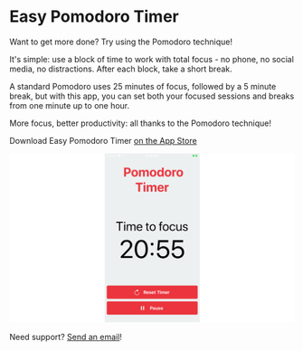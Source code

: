 # Easy Pomodoro Timer

Want to get more done? Try using the Pomodoro technique! 

It's simple: use a block of time to work with total focus - no phone, no social media, no distractions. After each block, take a short break.

A standard Pomodoro uses 25 minutes of focus, followed by a 5 minute break, but with this app, you can set both your focused sessions and breaks from one minute up to one hour.

More focus, better productivity: all thanks to the Pomodoro technique!

Download Easy Pomodoro Timer [on the App Store](http://www.wvd.io/pomodoro)

![](assets/landscapeScreen.png)

Need support? [Send an email](mailto:pomodorosupport@woutervandijke.nl)!
